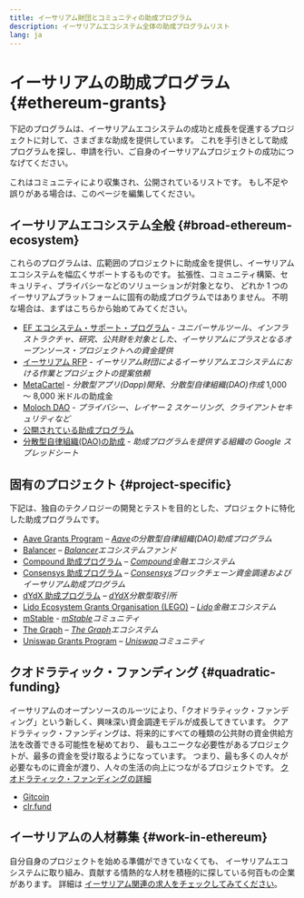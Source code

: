 ```yaml
---
title: イーサリアム財団とコミュニティの助成プログラム
description: イーサリアムエコシステム全体の助成プログラムリスト
lang: ja
---
```


# イーサリアムの助成プログラム {#ethereum-grants}

下記のプログラムは、イーサリアムエコシステムの成功と成長を促進するプロジェクトに対して、さまざまな助成を提供しています。 これを手引きとして助成プログラムを探し、申請を行い、ご自身のイーサリアムプロジェクトの成功につなげてください。

これはコミュニティにより収集され、公開されているリストです。 もし不足や誤りがある場合は、このページを編集してください。

## イーサリアムエコシステム全般 {#broad-ethereum-ecosystem}

これらのプログラムは、広範囲のプロジェクトに助成金を提供し、イーサリアムエコシステムを幅広くサポートするものです。 拡張性、コミュニティ構築、セキュリティ、プライバシーなどのソリューションが対象となり、 どれか 1 つのイーサリアムプラットフォームに固有の助成プログラムではありません。 不明な場合は、まずはこちらから始めてみてください。

- [EF エコシステム・サポート・プログラム](https://esp.ethereum.foundation) - _ユニバーサルツール、インフラストラクチャ、研究、公共財を対象とした、イーサリアムにプラスとなるオープンソース・プロジェクトへの資金提供_
- [イーサリアム RFP](https://github.com/ethereum/requests-for-proposals) - _イーサリアム財団によるイーサリアムエコシステムにおける作業とプロジェクトの提案依頼_
- [MetaCartel](https://www.metacartel.org/grants/) - _分散型アプリ(Dapp)開発、分散型自律組織(DAO)作成_ 1,000 ～ 8,000 米ドルの助成金
- [Moloch DAO](https://www.molochdao.com/) - _プライバシー、レイヤー 2 スケーリング、クライアントセキュリティなど_
- [公開されている助成プログラム](https://opengrants.com/explore)
- [分散型自律組織(DAO)の助成](https://docs.google.com/spreadsheets/d/1XHc-p_MHNRdjacc8uOEjtPoWL86olP4GyxAJOFO0zxY/edit#gid=0) - _助成プログラムを提供する組織の Google スプレッドシート_

## 固有のプロジェクト {#project-specific}

下記は、独自のテクノロジーの開発とテストを目的とした、プロジェクトに特化した助成プログラムです。

- [Aave Grants Program](https://aavegrants.org/) – _[Aave](https://aave.com/)の分散型自律組織(DAO)助成プログラム_
- [Balancer](https://balancergrants.notion.site/Balancer-Community-Grants-23e562c5bc4347cd8304637bff0058e6) – _[Balancer](https://balancer.fi/)エコシステムファンド_
- [Compound 助成プログラム](https://compoundgrants.org/) – _[Compound](https://compound.finance/)金融エコシステム_
- [Consensys 助成プログラム](https://consensys.net/grants/) – _[Consensys](https://consensys.net/)ブロックチェーン資金調達およびイーサリアム助成プログラム_
- [dYdX 助成プログラム](https://dydxgrants.com/) – _[dYdX](https://dydx.exchange/)分散型取引所_
- [Lido Ecosystem Grants Organisation (LEGO)](https://lego.lido.fi/) – _[Lido](https://lido.fi/)金融エコシステム_
- [mStable](https://docs.mstable.org/advanced/grants-program) - _[mStable](https://mstable.org/)コミュニティ_
- [The Graph](https://airtable.com/shrdfvnFvVch3IOVm) – _[The Graph](https://thegraph.com/)エコシステム_
- [Uniswap Grants Program](https://www.unigrants.org/) – _[Uniswap](https://uniswap.org/)コミュニティ_

## クオドラティック・ファンディング {#quadratic-funding}

イーサリアムのオープンソースのルーツにより、「クオドラティック・ファンディング」という新しく、興味深い資金調達モデルが成長してきています。 クアドラティック・ファンディングは、将来的にすべての種類の公共財の資金供給方法を改善できる可能性を秘めており、 最もユニークな必要性があるプロジェクトが、最多の資金を受け取るようになっています。 つまり、最も多くの人々が必要なものに資金が渡り、人々の生活の向上につながるプロジェクトです。 [クオドラティック・ファンディングの詳細](/defi/#quadratic-funding)

- [Gitcoin](https://gitcoin.co/grants)
- [clr.fund](https://clr.fund/)

## イーサリアムの人材募集 {#work-in-ethereum}

自分自身のプロジェクトを始める準備ができていなくても、 イーサリアムエコシステムに取り組み、貢献する情熱的な人材を積極的に探している何百もの企業があります。 詳細は [イーサリアム関連の求人をチェックしてみてください](/community/get-involved/#ethereum-jobs)。
